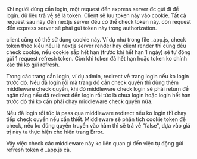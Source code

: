 Khi người dùng cần login, một request đến express server đc gửi đi để login.
dữ liệu trả về sẽ là token. Client sẽ lưu token này vào cookie. 
Tất cả request sau này đến nextjs server đều có thể check token này.
còn request đến express server sẽ phải gửi token này trong authorization.

client cũng có thể sử dụng cookie này. Ví dụ như trong file _app.js, check token
theo kiểu nếu là nextjs server render hay client render thì cũng đều check cookie,
nếu cookie sắp hết hạn (trước khi hết hạn 1 ngày) sẽ tự động gửi 1 request refresh token.
Còn khi token đã hết hạn hoặc token ko chính xác thì ko gửi refresh.

Trong các trang cần login, ví dụ admin, redirect về trang login nếu ko login trước đó.
Nếu đã login rồi mà trang đó cần check quyền thì dùng thêm middleware check quyền, khi đó
middleware check login sẽ phải return để ngăn rằng nếu đã redirect đến login rồi tức là chưa login
hoặc login hết hạn trước đó thì ko cần phải chạy middleware check quyền nữa.

Nếu đã login rồi tức là pass qua middleware redirect nếu ko login thì chạy tiếp check quyền nếu 
cần thiết. Middleware sẽ phân tích cookie token để check, nếu ko đúng quyền truyền vào hàm thì sẽ
trả về "false", dựa vào giá trị này ta thực hiện cho hiện trang Error.

Vậy việc check các middleware này ko liên quan gì đến việc tự động gửi refresh token ở _app.js cả.
